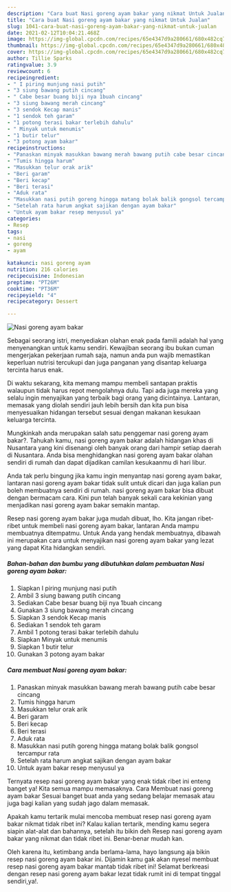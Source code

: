 ```yaml
---
description: "Cara buat Nasi goreng ayam bakar yang nikmat Untuk Jualan"
title: "Cara buat Nasi goreng ayam bakar yang nikmat Untuk Jualan"
slug: 1041-cara-buat-nasi-goreng-ayam-bakar-yang-nikmat-untuk-jualan
date: 2021-02-12T10:04:21.468Z
image: https://img-global.cpcdn.com/recipes/65e4347d9a280661/680x482cq70/nasi-goreng-ayam-bakar-foto-resep-utama.jpg
thumbnail: https://img-global.cpcdn.com/recipes/65e4347d9a280661/680x482cq70/nasi-goreng-ayam-bakar-foto-resep-utama.jpg
cover: https://img-global.cpcdn.com/recipes/65e4347d9a280661/680x482cq70/nasi-goreng-ayam-bakar-foto-resep-utama.jpg
author: Tillie Sparks
ratingvalue: 3.9
reviewcount: 6
recipeingredient:
- " I piring munjung nasi putih"
- "3 siung bawang putih cincang"
- " Cabe besar buang biji nya 1buah cincang"
- "3 siung bawang merah cincang"
- "3 sendok Kecap manis"
- "1 sendok teh garam"
- "1 potong terasi bakar terlebih dahulu"
- " Minyak untuk menumis"
- "1 butir telur"
- "3 potong ayam bakar"
recipeinstructions:
- "Panaskan minyak masukkan bawang merah bawang putih cabe besar cincang"
- "Tumis hingga harum"
- "Masukkan telur orak arik"
- "Beri garam"
- "Beri kecap"
- "Beri terasi"
- "Aduk rata"
- "Masukkan nasi putih goreng hingga matang bolak balik gongsol tercampur rata"
- "Setelah rata harum angkat sajikan dengan ayam bakar"
- "Untuk ayam bakar resep menyusul ya"
categories:
- Resep
tags:
- nasi
- goreng
- ayam

katakunci: nasi goreng ayam 
nutrition: 216 calories
recipecuisine: Indonesian
preptime: "PT26M"
cooktime: "PT36M"
recipeyield: "4"
recipecategory: Dessert

---
```



![Nasi goreng ayam bakar](https://img-global.cpcdn.com/recipes/65e4347d9a280661/680x482cq70/nasi-goreng-ayam-bakar-foto-resep-utama.jpg)

Sebagai seorang istri, menyediakan olahan enak pada famili adalah hal yang menyenangkan untuk kamu sendiri. Kewajiban seorang ibu bukan cuman mengerjakan pekerjaan rumah saja, namun anda pun wajib memastikan keperluan nutrisi tercukupi dan juga panganan yang disantap keluarga tercinta harus enak.

Di waktu  sekarang, kita memang mampu membeli santapan praktis walaupun tidak harus repot mengolahnya dulu. Tapi ada juga mereka yang selalu ingin menyajikan yang terbaik bagi orang yang dicintainya. Lantaran, memasak yang diolah sendiri jauh lebih bersih dan kita pun bisa menyesuaikan hidangan tersebut sesuai dengan makanan kesukaan keluarga tercinta. 



Mungkinkah anda merupakan salah satu penggemar nasi goreng ayam bakar?. Tahukah kamu, nasi goreng ayam bakar adalah hidangan khas di Nusantara yang kini disenangi oleh banyak orang dari hampir setiap daerah di Nusantara. Anda bisa menghidangkan nasi goreng ayam bakar olahan sendiri di rumah dan dapat dijadikan camilan kesukaanmu di hari libur.

Anda tak perlu bingung jika kamu ingin menyantap nasi goreng ayam bakar, lantaran nasi goreng ayam bakar tidak sulit untuk dicari dan juga kalian pun boleh membuatnya sendiri di rumah. nasi goreng ayam bakar bisa dibuat dengan bermacam cara. Kini pun telah banyak sekali cara kekinian yang menjadikan nasi goreng ayam bakar semakin mantap.

Resep nasi goreng ayam bakar juga mudah dibuat, lho. Kita jangan ribet-ribet untuk membeli nasi goreng ayam bakar, lantaran Anda mampu membuatnya ditempatmu. Untuk Anda yang hendak membuatnya, dibawah ini merupakan cara untuk menyajikan nasi goreng ayam bakar yang lezat yang dapat Kita hidangkan sendiri.

<!--inarticleads1-->

##### Bahan-bahan dan bumbu yang dibutuhkan dalam pembuatan Nasi goreng ayam bakar:

1. Siapkan  I piring munjung nasi putih
1. Ambil 3 siung bawang putih cincang
1. Sediakan  Cabe besar buang biji nya 1buah cincang
1. Gunakan 3 siung bawang merah cincang
1. Siapkan 3 sendok Kecap manis
1. Sediakan 1 sendok teh garam
1. Ambil 1 potong terasi bakar terlebih dahulu
1. Siapkan  Minyak untuk menumis
1. Siapkan 1 butir telur
1. Gunakan 3 potong ayam bakar




<!--inarticleads2-->

##### Cara membuat Nasi goreng ayam bakar:

1. Panaskan minyak masukkan bawang merah bawang putih cabe besar cincang
1. Tumis hingga harum
1. Masukkan telur orak arik
1. Beri garam
1. Beri kecap
1. Beri terasi
1. Aduk rata
1. Masukkan nasi putih goreng hingga matang bolak balik gongsol tercampur rata
1. Setelah rata harum angkat sajikan dengan ayam bakar
1. Untuk ayam bakar resep menyusul ya




Ternyata resep nasi goreng ayam bakar yang enak tidak ribet ini enteng banget ya! Kita semua mampu memasaknya. Cara Membuat nasi goreng ayam bakar Sesuai banget buat anda yang sedang belajar memasak atau juga bagi kalian yang sudah jago dalam memasak.

Apakah kamu tertarik mulai mencoba membuat resep nasi goreng ayam bakar nikmat tidak ribet ini? Kalau kalian tertarik, mending kamu segera siapin alat-alat dan bahannya, setelah itu bikin deh Resep nasi goreng ayam bakar yang nikmat dan tidak ribet ini. Benar-benar mudah kan. 

Oleh karena itu, ketimbang anda berlama-lama, hayo langsung aja bikin resep nasi goreng ayam bakar ini. Dijamin kamu gak akan nyesel membuat resep nasi goreng ayam bakar mantab tidak ribet ini! Selamat berkreasi dengan resep nasi goreng ayam bakar lezat tidak rumit ini di tempat tinggal sendiri,ya!.

